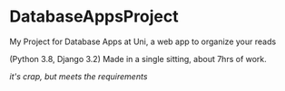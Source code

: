 # DatabaseAppsProject
My Project for Database Apps at Uni, a web app to organize your reads

(Python 3.8, Django 3.2)
Made in a single sitting, about 7hrs of work.

_it's crap, but meets the requirements_
